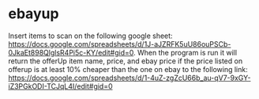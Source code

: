 # ebayup
Insert items to scan on the following google sheet: https://docs.google.com/spreadsheets/d/1J-aJZRFK5uU86ouPSCb-0JkaEt898QlglsR4Pi5c-KY/edit#gid=0.
When the program is run it will return the offerUp item name, price, and ebay price if the price listed on offerup is at least 10% cheaper than the one on ebay to the following link: https://docs.google.com/spreadsheets/d/1-4uZ-zgZcU66b_au-qV7-9xGY-iZ3PGkODI-TCJqL4I/edit#gid=0
